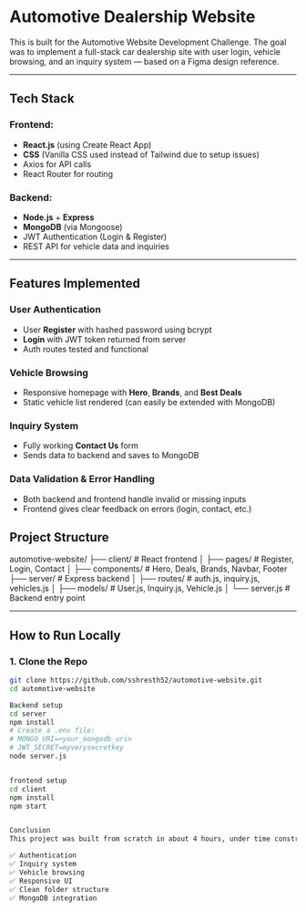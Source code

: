 #  Automotive Dealership Website

This is built for the Automotive Website Development Challenge. The goal was to implement a full-stack car dealership site with user login, vehicle browsing, and an inquiry system — based on a Figma design reference.

---

##  Tech Stack

### Frontend:
- **React.js** (using Create React App)
- **CSS** (Vanilla CSS used instead of Tailwind due to setup issues)
- Axios for API calls
- React Router for routing

### Backend:
- **Node.js** + **Express**
- **MongoDB** (via Mongoose)
- JWT Authentication (Login & Register)
- REST API for vehicle data and inquiries

---

## Features Implemented

###  **User Authentication**
- User **Register** with hashed password using bcrypt
- **Login** with JWT token returned from server
- Auth routes tested and functional

###  **Vehicle Browsing**
- Responsive homepage with **Hero**, **Brands**, and **Best Deals**
- Static vehicle list rendered (can easily be extended with MongoDB)

###  **Inquiry System**
- Fully working **Contact Us** form
- Sends data to backend and saves to MongoDB

###  Data Validation & Error Handling
- Both backend and frontend handle invalid or missing inputs
- Frontend gives clear feedback on errors (login, contact, etc.)



##  Project Structure
automotive-website/
├── client/ # React frontend
│ ├── pages/ # Register, Login, Contact
│ ├── components/ # Hero, Deals, Brands, Navbar, Footer
├── server/ # Express backend
│ ├── routes/ # auth.js, inquiry.js, vehicles.js
│ ├── models/ # User.js, Inquiry.js, Vehicle.js
│ └── server.js # Backend entry point


---

##  How to Run Locally

### 1. Clone the Repo
```bash
git clone https://github.com/sshresth52/automotive-website.git
cd automotive-website

Backend setup
cd server
npm install
# Create a .env file:
# MONGO_URI=<your_mongodb_uri>
# JWT_SECRET=myverysecretkey
node server.js


frontend setup
cd client
npm install
npm start


Conclusion
This project was built from scratch in about 4 hours, under time constraints and with full backend + frontend setup. It covers all core challenge requirements:

✅ Authentication
✅ Inquiry system
✅ Vehicle browsing
✅ Responsive UI
✅ Clean folder structure
✅ MongoDB integration

